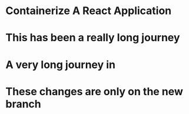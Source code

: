 # Containerize A React Application

# This has been a really long journey

# A very long journey in 

# These changes are only on the new branch